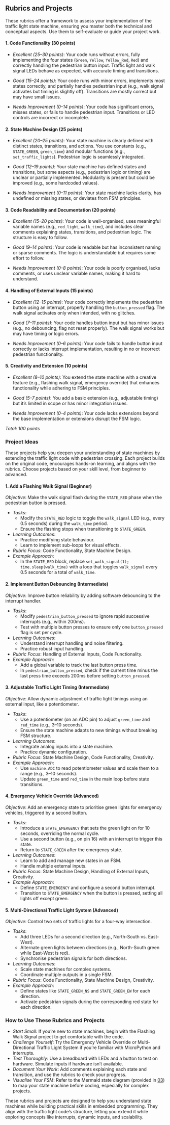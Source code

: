 
## Rubrics and Projects

These rubrics offer a framework to assess your implementation of the traffic light state machine,
ensuring you master both the technical and conceptual aspects. Use them to self-evaluate or guide
your project work.


#### 1. Code Functionality (30 points)
- *Excellent (25–30 points)*: Your code runs without errors, fully implementing the four states
  (`Green`, `Yellow`, `Yellow_Red`, `Red`) and correctly handling the pedestrian button input.
  Traffic light and walk signal LEDs behave as expected, with accurate timing and transitions.

- *Good (15–24 points)*: Your code runs with minor errors, implements most states correctly, and
  partially handles pedestrian input (e.g., walk signal activates but timing is slightly off).
  Transitions are mostly correct but may have small issues.

- *Needs Improvement (0–14 points)*: Your code has significant errors, misses states, or fails
  to handle pedestrian input. Transitions or LED controls are incorrect or incomplete.


#### 2. State Machine Design (25 points)
- *Excellent (20–25 points)*: Your state machine is clearly defined with distinct states, transitions,
  and actions. You use constants (e.g., `STATE_GREEN`, `green_time`) and modular functions (e.g.,
  `set_traffic_lights`). Pedestrian logic is seamlessly integrated.

- *Good (12–19 points)*: Your state machine has defined states and transitions, but some aspects
  (e.g., pedestrian logic or timing) are unclear or partially implemented. Modularity is present
  but could be improved (e.g., some hardcoded values).

- *Needs Improvement (0–11 points)*: Your state machine lacks clarity, has undefined or missing
  states, or deviates from FSM principles.


#### 3. Code Readability and Documentation (20 points)
- *Excellent (15–20 points)*: Your code is well-organised, uses meaningful variable names (e.g.,
  `red_light`, `walk_time`), and includes clear comments explaining states, transitions, and pedestrian
  logic. The structure is easy to follow.

- *Good (9–14 points)*: Your code is readable but has inconsistent naming or sparse comments. The
  logic is understandable but requires some effort to follow.

- *Needs Improvement (0–8 points)*: Your code is poorly organised, lacks comments, or uses unclear
  variable names, making it hard to understand.


#### 4. Handling of External Inputs (15 points)
- *Excellent (12–15 points)*: Your code correctly implements the pedestrian button using an interrupt,
  properly handling the `button_pressed` flag. The walk signal activates only when intended, with no glitches.

- *Good (7–11 points)*: Your code handles button input but has minor issues (e.g., no debouncing,
  flag not reset properly). The walk signal works but may have timing or logic errors.

- *Needs Improvement (0–6 points)*: Your code fails to handle button input correctly or lacks interrupt
  implementation, resulting in no or incorrect pedestrian functionality.


#### 5. Creativity and Extension (10 points)
- *Excellent (8–10 points)*: You extend the state machine with a creative feature (e.g., flashing
  walk signal, emergency override) that enhances functionality while adhering to FSM principles.

- *Good (5–7 points)*: You add a basic extension (e.g., adjustable timing) but it’s limited in scope
  or has minor integration issues.

- *Needs Improvement (0–4 points)*: Your code lacks extensions beyond the base implementation or
  extensions disrupt the FSM logic.


*Total: 100 points*


### Project Ideas

These projects help you deepen your understanding of state machines by extending the traffic light code
with pedestrian crossing. Each project builds on the original code, encourages hands-on learning, and
aligns with the rubrics. Choose projects based on your skill level, from beginner to advanced.


#### 1. Add a Flashing Walk Signal (Beginner)
*Objective*: Make the walk signal flash during the `STATE_RED` phase when the pedestrian button is pressed.

- *Tasks*:
  - Modify the `STATE_RED` logic to toggle the `walk_signal` LED (e.g., every 0.5 seconds)
    during the `walk_time` period.
  - Ensure the flashing stops when transitioning to `STATE_GREEN`.
- *Learning Outcomes*:
  - Practice modifying state behaviour.
  - Learn to implement sub-loops for visual effects.
- *Rubric Focus*: Code Functionality, State Machine Design.
- *Example Approach*:
  - In the `STATE_RED` block, replace `set_walk_signal(1); time.sleep(walk_time)` with a loop
    that toggles `walk_signal` every 0.5 seconds for a total of `walk_time`.


#### 2. Implement Button Debouncing (Intermediate)
*Objective*: Improve button reliability by adding software debouncing to the interrupt handler.

- *Tasks*:
  - Modify `pedestrian_button_pressed` to ignore rapid successive interrupts (e.g., within 200ms).
  - Test with multiple button presses to ensure only one `button_pressed` flag is set per cycle.
- *Learning Outcomes*:
  - Understand interrupt handling and noise filtering.
  - Practice robust input handling.
- *Rubric Focus*: Handling of External Inputs, Code Functionality.
- *Example Approach*:
  - Add a global variable to track the last button press time.
  - In `pedestrian_button_pressed`, check if the current time minus the last press time exceeds
    200ms before setting `button_pressed`.


#### 3. Adjustable Traffic Light Timing (Intermediate)
*Objective*: Allow dynamic adjustment of traffic light timings using an external input, like a potentiometer.

- *Tasks*:
  - Use a potentiometer (on an ADC pin) to adjust `green_time` and `red_time` (e.g., 3–10 seconds).
  - Ensure the state machine adapts to new timings without breaking FSM structure.
- *Learning Outcomes*:
  - Integrate analog inputs into a state machine.
  - Practice dynamic configuration.
- *Rubric Focus*: State Machine Design, Code Functionality, Creativity.
- *Example Approach*:
  - Use `machine.ADC` to read potentiometer values and scale them to a range (e.g., 3–10 seconds).
  - Update `green_time` and `red_time` in the main loop before state transitions.


#### 4. Emergency Vehicle Override (Advanced)
*Objective*: Add an emergency state to prioritise green lights for emergency vehicles,
triggered by a second button.

- *Tasks*:
  - Introduce a `STATE_EMERGENCY` that sets the green light on for 10 seconds, overriding the normal cycle.
  - Use a second button (e.g., on pin 16) with an interrupt to trigger this state.
  - Return to `STATE_GREEN` after the emergency state.
- *Learning Outcomes*:
  - Learn to add and manage new states in an FSM.
  - Handle multiple external inputs.
- *Rubric Focus*: State Machine Design, Handling of External Inputs, Creativity.
- *Example Approach*:
  - Define `STATE_EMERGENCY` and configure a second button interrupt.
  - Transition to `STATE_EMERGENCY` when the button is pressed, setting all lights off except green.


#### 5. Multi-Directional Traffic Light System (Advanced)
*Objective*: Control two sets of traffic lights for a four-way intersection.

- *Tasks*:
  - Add three LEDs for a second direction (e.g., North-South vs. East-West).
  - Alternate green lights between directions (e.g., North-South green while East-West is red).
  - Synchronise pedestrian signals for both directions.
- *Learning Outcomes*:
  - Scale state machines for complex systems.
  - Coordinate multiple outputs in a single FSM.
- *Rubric Focus*: Code Functionality, State Machine Design, Creativity.
- *Example Approach*:
  - Define states like `STATE_GREEN_NS` and `STATE_GREEN_EW` for each direction.
  - Activate pedestrian signals during the corresponding red state for each direction.


### How to Use These Rubrics and Projects
- *Start Small*: If you’re new to state machines, begin with the Flashing Walk Signal
  project to get comfortable with the code.
- *Challenge Yourself*: Try the Emergency Vehicle Override or Multi-Directional Traffic
  Light System if you’re familiar with MicroPython and interrupts.
- *Test Thoroughly*: Use a breadboard with LEDs and a button to test on hardware.
  Simulate inputs if hardware isn’t available.
- *Document Your Work*: Add comments explaining each state and transition, and use
  the rubrics to check your progress.
- *Visualise Your FSM*: Refer to the Mermaid state diagram (provided in [03](./03/))
  to map your state machine before coding, especially for complex projects.

These rubrics and projects are designed to help you understand state machines while building practical
skills in embedded programming. They align with the traffic light code’s structure, letting you extend
it while exploring concepts like interrupts, dynamic inputs, and scalability.
